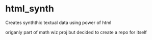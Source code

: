 # html_synth
Creates synththic textual data using power of html

origanly part of math wiz proj but decided to create a repo for itself
